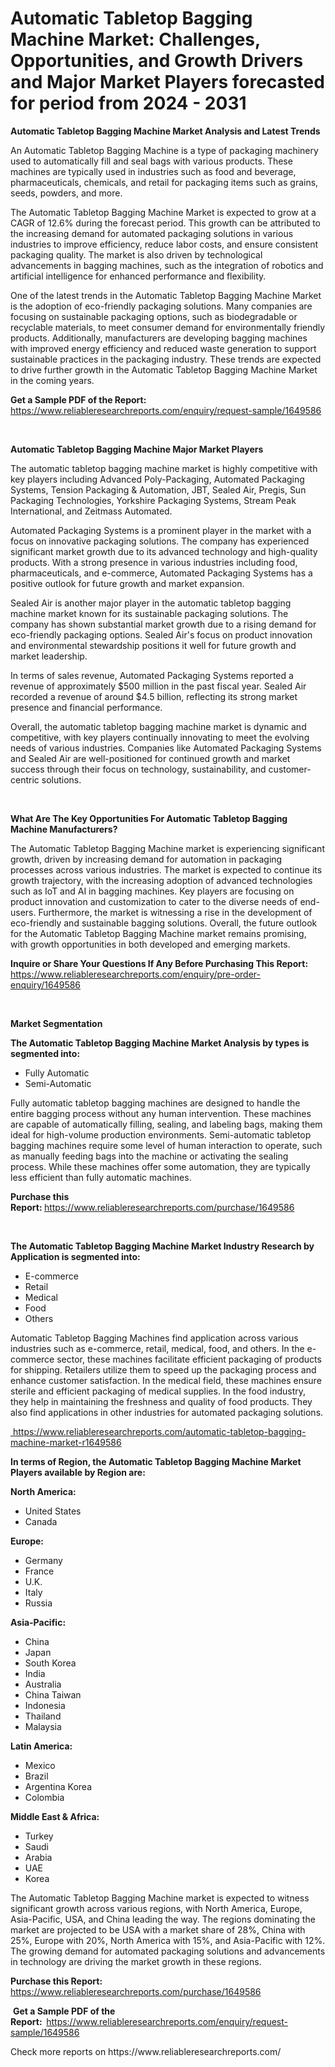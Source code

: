 <p><h1>Automatic Tabletop Bagging Machine Market: Challenges, Opportunities, and Growth Drivers and Major Market Players forecasted for period from 2024 - 2031</h1></p><p><strong>Automatic Tabletop Bagging Machine Market Analysis and Latest Trends</strong></p>
<p><p>An Automatic Tabletop Bagging Machine is a type of packaging machinery used to automatically fill and seal bags with various products. These machines are typically used in industries such as food and beverage, pharmaceuticals, chemicals, and retail for packaging items such as grains, seeds, powders, and more.</p><p>The Automatic Tabletop Bagging Machine Market is expected to grow at a CAGR of 12.6% during the forecast period. This growth can be attributed to the increasing demand for automated packaging solutions in various industries to improve efficiency, reduce labor costs, and ensure consistent packaging quality. The market is also driven by technological advancements in bagging machines, such as the integration of robotics and artificial intelligence for enhanced performance and flexibility.</p><p>One of the latest trends in the Automatic Tabletop Bagging Machine Market is the adoption of eco-friendly packaging solutions. Many companies are focusing on sustainable packaging options, such as biodegradable or recyclable materials, to meet consumer demand for environmentally friendly products. Additionally, manufacturers are developing bagging machines with improved energy efficiency and reduced waste generation to support sustainable practices in the packaging industry. These trends are expected to drive further growth in the Automatic Tabletop Bagging Machine Market in the coming years.</p></p>
<p><strong>Get a Sample PDF of the Report:&nbsp;</strong> <a href="https://www.reliableresearchreports.com/enquiry/request-sample/1649586">https://www.reliableresearchreports.com/enquiry/request-sample/1649586</a></p>
<p>&nbsp;</p>
<p><strong>Automatic Tabletop Bagging Machine Major Market Players</strong></p>
<p><p>The automatic tabletop bagging machine market is highly competitive with key players including Advanced Poly-Packaging, Automated Packaging Systems, Tension Packaging & Automation, JBT, Sealed Air, Pregis, Sun Packaging Technologies, Yorkshire Packaging Systems, Stream Peak International, and Zeitmass Automated.</p><p>Automated Packaging Systems is a prominent player in the market with a focus on innovative packaging solutions. The company has experienced significant market growth due to its advanced technology and high-quality products. With a strong presence in various industries including food, pharmaceuticals, and e-commerce, Automated Packaging Systems has a positive outlook for future growth and market expansion.</p><p>Sealed Air is another major player in the automatic tabletop bagging machine market known for its sustainable packaging solutions. The company has shown substantial market growth due to a rising demand for eco-friendly packaging options. Sealed Air's focus on product innovation and environmental stewardship positions it well for future growth and market leadership.</p><p>In terms of sales revenue, Automated Packaging Systems reported a revenue of approximately $500 million in the past fiscal year. Sealed Air recorded a revenue of around $4.5 billion, reflecting its strong market presence and financial performance.</p><p>Overall, the automatic tabletop bagging machine market is dynamic and competitive, with key players continually innovating to meet the evolving needs of various industries. Companies like Automated Packaging Systems and Sealed Air are well-positioned for continued growth and market success through their focus on technology, sustainability, and customer-centric solutions.</p></p>
<p>&nbsp;</p>
<p><strong>What Are The Key Opportunities For Automatic Tabletop Bagging Machine Manufacturers?</strong></p>
<p><p>The Automatic Tabletop Bagging Machine market is experiencing significant growth, driven by increasing demand for automation in packaging processes across various industries. The market is expected to continue its growth trajectory, with the increasing adoption of advanced technologies such as IoT and AI in bagging machines. Key players are focusing on product innovation and customization to cater to the diverse needs of end-users. Furthermore, the market is witnessing a rise in the development of eco-friendly and sustainable bagging solutions. Overall, the future outlook for the Automatic Tabletop Bagging Machine market remains promising, with growth opportunities in both developed and emerging markets.</p></p>
<p><strong>Inquire or Share Your Questions If Any Before Purchasing This Report:</strong> <a href="https://www.reliableresearchreports.com/enquiry/pre-order-enquiry/1649586">https://www.reliableresearchreports.com/enquiry/pre-order-enquiry/1649586</a></p>
<p>&nbsp;</p>
<p><strong>Market Segmentation</strong></p>
<p><strong>The Automatic Tabletop Bagging Machine Market Analysis by types is segmented into:</strong></p>
<p><ul><li>Fully Automatic</li><li>Semi-Automatic</li></ul></p>
<p><p>Fully automatic tabletop bagging machines are designed to handle the entire bagging process without any human intervention. These machines are capable of automatically filling, sealing, and labeling bags, making them ideal for high-volume production environments. Semi-automatic tabletop bagging machines require some level of human interaction to operate, such as manually feeding bags into the machine or activating the sealing process. While these machines offer some automation, they are typically less efficient than fully automatic machines.</p></p>
<p><strong>Purchase this Report:&nbsp;</strong><a href="https://www.reliableresearchreports.com/purchase/1649586">https://www.reliableresearchreports.com/purchase/1649586</a></p>
<p>&nbsp;</p>
<p><strong>The Automatic Tabletop Bagging Machine Market Industry Research by Application is segmented into:</strong></p>
<p><ul><li>E-commerce</li><li>Retail</li><li>Medical</li><li>Food</li><li>Others</li></ul></p>
<p><p>Automatic Tabletop Bagging Machines find application across various industries such as e-commerce, retail, medical, food, and others. In the e-commerce sector, these machines facilitate efficient packaging of products for shipping. Retailers utilize them to speed up the packaging process and enhance customer satisfaction. In the medical field, these machines ensure sterile and efficient packaging of medical supplies. In the food industry, they help in maintaining the freshness and quality of food products. They also find applications in other industries for automated packaging solutions.</p></p>
<p><a href="https://www.reliableresearchreports.com/automatic-tabletop-bagging-machine-market-r1649586">&nbsp;https://www.reliableresearchreports.com/automatic-tabletop-bagging-machine-market-r1649586</a></p>
<p><strong>In terms of Region, the Automatic Tabletop Bagging Machine Market Players available by Region are:</strong></p>
<p>
    <p> <strong> North America: </strong>
        <ul>
            <li>United States</li>
            <li>Canada</li>
        </ul>
        </p> 
    <p> <strong> Europe: </strong>
        <ul>
            <li>Germany</li>
            <li>France</li>
            <li>U.K.</li>
            <li>Italy</li>
            <li>Russia</li>
        </ul>
        </p> 
    <p> <strong> Asia-Pacific: </strong>
        <ul>
            <li>China</li>
            <li>Japan</li>
            <li>South Korea</li>
            <li>India</li>
            <li>Australia</li>
            <li>China Taiwan</li>
            <li>Indonesia</li>
            <li>Thailand</li>
            <li>Malaysia</li>
        </ul>
        </p> 
    <p> <strong> Latin America: </strong>
        <ul>
            <li>Mexico</li>
            <li>Brazil</li>
            <li>Argentina Korea</li>
            <li>Colombia</li>
        </ul>
        </p> 
    <p> <strong> Middle East & Africa: </strong>
        <ul>
            <li>Turkey</li>
            <li>Saudi</li>
            <li>Arabia</li>
            <li>UAE</li>
            <li>Korea</li>
        </ul>
    </p>
    </p>
<p><p>The Automatic Tabletop Bagging Machine market is expected to witness significant growth across various regions, with North America, Europe, Asia-Pacific, USA, and China leading the way. The regions dominating the market are projected to be USA with a market share of 28%, China with 25%, Europe with 20%, North America with 15%, and Asia-Pacific with 12%. The growing demand for automated packaging solutions and advancements in technology are driving the market growth in these regions.</p></p>
<p><strong>Purchase this Report: </strong><a href="https://www.reliableresearchreports.com/purchase/1649586">https://www.reliableresearchreports.com/purchase/1649586</a></p>
<p>&nbsp;<strong>Get a Sample PDF of the Report:&nbsp;&nbsp;</strong><a href="https://www.reliableresearchreports.com/enquiry/request-sample/1649586">https://www.reliableresearchreports.com/enquiry/request-sample/1649586</a></p>
<p><strong></strong></p>
<p>Check more reports on https://www.reliableresearchreports.com/</p>